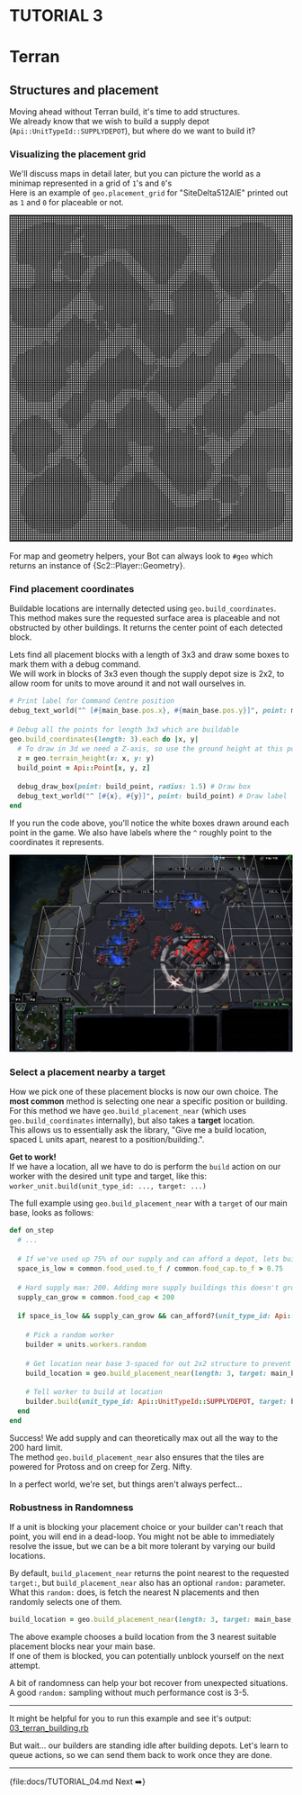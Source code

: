 # TUTORIAL 3

# Terran
## Structures and placement

Moving ahead without Terran build, it's time to add structures.  
We already know that we wish to build a supply depot (`Api::UnitTypeId::SUPPLYDEPOT`), but where do we want to build it?  

### Visualizing the placement grid
We'll discuss maps in detail later, but you can picture the world as a minimap represented in a grid of `1`'s and `0`'s    
Here is an example of `geo.placement_grid` for "SiteDelta512AIE" printed out as `1` and `0` for placeable or not.

![placement_map](images/03_placement_map.jpg)

For map and geometry helpers, your Bot can always look to `#geo` which returns an instance of {Sc2::Player::Geometry}. 

### Find placement coordinates

Buildable locations are internally detected using `geo.build_coordinates`.
This method makes sure the requested surface area is placeable and not obstructed by other buildings.
It returns the center point of each detected block.

Lets find all placement blocks with a length of 3x3 and draw some boxes to mark them with a debug command.    
We will work in blocks of 3x3 even though the supply depot size is 2x2, to allow room for units to move around it and not wall ourselves in.

```ruby
# Print label for Command Centre position
debug_text_world("^ [#{main_base.pos.x}, #{main_base.pos.y}]", point: main_base.pos)

# Debug all the points for length 3x3 which are buildable 
geo.build_coordinates(length: 3).each do |x, y|
  # To draw in 3d we need a Z-axis, so use the ground height at this point
  z = geo.terrain_height(x: x, y: y)
  build_point = Api::Point[x, y, z]
  
  debug_draw_box(point: build_point, radius: 1.5) # Draw box
  debug_text_world("^ [#{x}, #{y}]", point: build_point) # Draw label
end

```
If you run the code above, you'll notice the white boxes drawn around each point in the game. We also have labels where the `^` roughly point to the coordinates it represents.

![placement_drawn](images/03_placement_drawn.jpg)

### Select a placement nearby a target

How we pick one of these placement blocks is now our own choice. 
The **most common** method is selecting one near a specific position or building.  
For thís method we have `geo.build_placement_near` (which uses `geo.build_coordinates` internally), but also takes a **target** location.  
This allows us to essentially ask the library, "Give me a build location, spaced L units apart, nearest to a position/building.".

**Get to work!**  
If we have a location, all we have to do is perform the `build` action on our worker with the desired unit type and target, like this:  
`worker_unit.build(unit_type_id: ..., target: ...)`

The full example using `geo.build_placement_near` with a `target` of our main base, looks as follows:
```ruby
def on_step
  # ...

  # If we've used up 75% of our supply and can afford a depot, lets build one
  space_is_low = common.food_used.to_f / common.food_cap.to_f > 0.75
  
  # Hard supply max: 200. Adding more supply buildings this doesn't grow the cap.
  supply_can_grow = common.food_cap < 200
  
  if space_is_low && supply_can_grow && can_afford?(unit_type_id: Api::UnitTypeId::SUPPLYDEPOT)

    # Pick a random worker
    builder = units.workers.random
    
    # Get location near base 3-spaced for out 2x2 structure to prevent blocking ourselves in.
    build_location = geo.build_placement_near(length: 3, target: main_base)
    
    # Tell worker to build at location
    builder.build(unit_type_id: Api::UnitTypeId::SUPPLYDEPOT, target: build_location)
  end
end
```

Success! We add supply and can theoretically max out all the way to the 200 hard limit.  
The method `geo.build_placement_near` also ensures that the tiles are powered for Protoss and on creep for Zerg. Nifty.  

In a perfect world, we're set, but things aren't always perfect...

### Robustness in Randomness

If a unit is blocking your placement choice or your builder can't reach that point, you will end in a dead-loop.
You might not be able to immediately resolve the issue, but we can be a bit more tolerant by varying our build locations.

By default, `build_placement_near` returns the point nearest to the requested `target:`, but `build_placement_near` also has an optional `random:` parameter.  
What this `random:` does, is fetch the nearest N placements and then randomly selects one of them.
```ruby 
build_location = geo.build_placement_near(length: 3, target: main_base, random: 3)
``` 
The above example chooses a build location from the 3 nearest suitable placement blocks near your main base.   
If one of them is blocked, you can potentially unblock yourself on the next attempt.   

A bit of randomness can help your bot recover from unexpected situations. A good `random:` sampling without much performance cost is 3-5.  

---

<div class="docstring"><div class="note">
It might be helpful for you to run this example and see it's output: <a href="https://github.com/dysonreturns/sc2ai/blob/main/docs/examples/03_terran_building.rb">03_terran_building.rb</a>  
</div></div>

But wait... our builders are standing idle after building depots. 
Let's learn to queue actions, so we can send them back to work once they are done.

---


{file:docs/TUTORIAL_04.md Next ➡️}


